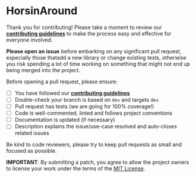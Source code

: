 # HorsinAround

Thank you for contributing! Please take a moment to review our [**contributing guidelines**](https://github.com/kelley12/horsin-around/blob/master/CONTRIBUTING.md)
to make the process easy and effective for everyone involved.

**Please open an issue** before embarking on any significant pull request, especially those thatadd a new library or change existing tests, otherwise you risk spending a lot of time working on something that might not end up being merged into the project.

Before opening a pull request, please ensure:

- [ ] You have followed our [**contributing guidelines**](https://github.com/kelley12/horsin-around/blob/master/CONTRIBUTING.md)
- [ ] Double-check your branch is based on `dev` and targets `dev`
- [ ] Pull request has tests (we are going for 100% coverage!)
- [ ] Code is well-commented, linted and follows project conventions
- [ ] Documentation is updated (if necessary)
- [ ] Description explains the issue/use-case resolved and auto-closes related issues

Be kind to code reviewers, please try to keep pull requests as small and focused as possible.

**IMPORTANT**: By submitting a patch, you agree to allow the project
owners to license your work under the terms of the [MIT License](https://github.com/kelley12/horsin-around/blob/master/LICENSE).
